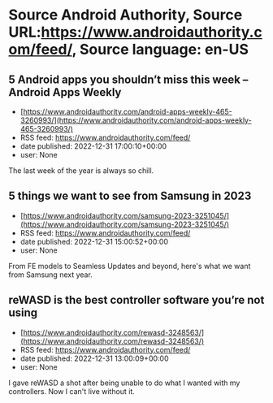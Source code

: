 # Source Android Authority, Source URL:https://www.androidauthority.com/feed/, Source language: en-US

## 5 Android apps you shouldn’t miss this week – Android Apps Weekly
 - [https://www.androidauthority.com/android-apps-weekly-465-3260993/](https://www.androidauthority.com/android-apps-weekly-465-3260993/)
 - RSS feed: https://www.androidauthority.com/feed/
 - date published: 2022-12-31 17:00:10+00:00
 - user: None

The last week of the year is always so chill.

## 5 things we want to see from Samsung in 2023
 - [https://www.androidauthority.com/samsung-2023-3251045/](https://www.androidauthority.com/samsung-2023-3251045/)
 - RSS feed: https://www.androidauthority.com/feed/
 - date published: 2022-12-31 15:00:52+00:00
 - user: None

From FE models to Seamless Updates and beyond, here's what we want from Samsung next year.

## reWASD is the best controller software you’re not using
 - [https://www.androidauthority.com/rewasd-3248563/](https://www.androidauthority.com/rewasd-3248563/)
 - RSS feed: https://www.androidauthority.com/feed/
 - date published: 2022-12-31 13:00:09+00:00
 - user: None

I gave reWASD a shot after being unable to do what I wanted with my controllers. Now I can't live without it.
